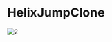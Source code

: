 # HelixJumpClone
 
![2](https://user-images.githubusercontent.com/73194842/155716821-c7c406cc-76ed-44c2-9f5b-5b6514a84dad.png)
